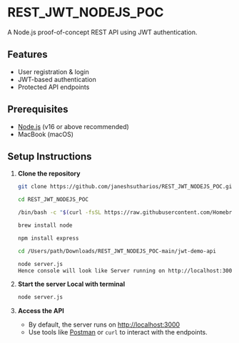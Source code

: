 # REST_JWT_NODEJS_POC

A Node.js proof-of-concept REST API using JWT authentication.

## Features

- User registration & login
- JWT-based authentication
- Protected API endpoints

## Prerequisites

- [Node.js](https://nodejs.org/) (v16 or above recommended)
- MacBook (macOS)

## Setup Instructions

1. **Clone the repository**

   ```bash
   git clone https://github.com/janeshsutharios/REST_JWT_NODEJS_POC.git
   
   cd REST_JWT_NODEJS_POC

   /bin/bash -c "$(curl -fsSL https://raw.githubusercontent.com/Homebrew/install/HEAD/install.sh)"
   
   brew install node

   npm install express
   
   cd /Users/path/Downloads/REST_JWT_NODEJS_POC-main/jwt-demo-api
   
   node server.js
   Hence console will look like Server running on http://localhost:3000
   ```

2. **Start the server Local with terminal**

   ```bash
   node server.js
   ```

5. **Access the API**

   - By default, the server runs on [http://localhost:3000](http://localhost:3000)
   - Use tools like [Postman](https://www.postman.com/) or `curl` to interact with the endpoints.


